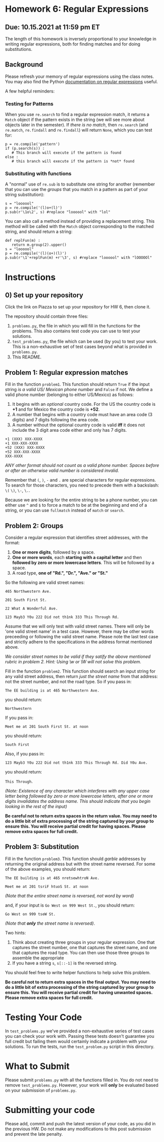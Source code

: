 # Homework 6: Regular Expressions
## Due: 10.15.2021 at 11:59 pm ET

The length of this homework is inversely proportional to your knowledge in writing regular expressions, both for finding matches and for doing substitutions.

## Background

Please refresh your memory of regular expressions using the class notes. You may also find the Python [documentation on regular expressions](https://docs.python.org/3.6/library/re.html) useful.

A few helpful reminders: 

### Testing for Patterns

When you use `re.search` to find a regular expression match, it returns a `Match` object if the pattern exists in the string (we will see more about objects later in the semester). If *there is no match*, then `re.search` (and `re.match`, `re.findall` and `re.findall`) will return `None`,  which you can test for:

```
p = re.compile('pattern')
if (p.search(s)) :
   # This branch will execute if the pattern is found
else :
   # this branch will execute if the pattern is *not* found
```

### Substituting with functions

A "normal" use of `re.sub` is to substitute one string for another (remember that you can use the *groups* that you match in a pattern as part of your string substitution):

```
s = "loooool"
p = re.compile('(l)o+(l)')
p.sub(r'\1o\2', s) #replace "loooool" with "lol"
```

You can also call a method instead of providing a replacement string. This method will be called with the `Match` object corresponding to the matched string, and should return a string:

```
def replFun(m) :
   return m.group(2).upper()
s = "loooool"   
p = re.compile('(l)(o+)(l)')
p.sub(r'\1'+replFun(m) +r'\3', s) #replace "loooool" with "lOOOOOl"
```

# Instructions

## 0) Set up your repository

Click the link on Piazza to set up your repository for HW 6, then clone it.

The repository should contain three files:

1. `problems.py`, the file in which you will fill in the functions for the problems. This also contains test code you can use to test your solutions.
2. `test_problems.py`, the file which can be used (by you) to test your work. This is a non-exhaustive set of test cases beyond what is provided in `problems.py`.
3. This README.

## Problem 1: Regular expression matches

Fill in the function `problem1`. This function should return `True` if the input string *is a valid US/ Mexican phone number* and `False` if not. We define a valid phone number (belonging to either US/Mexico) as follows:

1. It begins with an *optional* country code. For the US the country code is **+1** and for Mexico the country code is **+52**. 
2. A number that begins with a country code must have an area code (3 digits) and 7 digits following the area code.
3. A number without the optional country code is valid **iff** it does not include the 3 digit area code either and only has 7 digits.

```
+1 (XXX) XXX-XXXX
+1 XXX-XXX-XXXX
+52 (XXX) XXX-XXXX
+52 XXX-XXX-XXXX
XXX-XXXX
```

*ANY other format should not count as a valid phone number. Spaces before or after an otherwise valid number is considered invalid.*

Remember that `(`, `)`, `-` and `.` are special characters for regular expressions. To search for those characters, you need to precede them with a backslash: `\(` `\)`, `\-`, `\.`.

Because we are looking for the entire string to be a phone number, you can either use `^` and `$` to force a match to be at the beginning and end of a string, or you can use `fullmatch` instead of `match` or `search`.

## Problem 2: Groups

Consider a regular expression that identifies street addresses, with the format:

1. **One or more digits**, followed by a space.
2. **One or more words**, each **starting with a capital letter** and then **followed by zero or more lowercase letters**. This will be followed by a space.
3. A road type, **one of "Rd.", "Dr.", "Ave." or "St."**

So the following are valid street names:

`465 Northwestern Ave.`

`201 South First St.`

`22 What A Wonderful Ave.`

`123 Mayb3 Y0u 222 Did not th1nk 333 This Through Rd.`

Assume that we will only test with valid street names. There will only be 'one valid street name' in a test case. However, there may be other words preceeding or following the valid street name. Please note the last test case and strictly adhere to the specifications in the address format mentioned above. 

*We consider street names to be valid if they satify the above mentioned rubric in problem 2. Hint: Using \w or \W will not solve this problem.*

Fill in the function `problem2`. This function should search an input string for any valid street address, then return *just the street name* from that address: not the street number, and not the road type. So if you pass in:

`The EE building is at 465 Northwestern Ave.`

you should return:

`Northwestern`

If you pass in:

`Meet me at 201 South First St. at noon`

you should return:

`South First`

Also, if you pass in:

`123 Mayb3 Y0u 222 Did not th1nk 333 This Through Rd. Did Y0u Ave.`

you should return:

`This Through`.

*(Note: Existence of any character which interferes with any upper case letter being followed by zero or more lowercase letters, after one or more digits invalidates the address name. This should indicate that you begin looking in the rest of the input)*



**Be careful not to return extra spaces in the return value. You may need to do a little bit of extra processing of the string captured by your group to ensure this. You will receive partial credit for having spaces. Please remove extra spaces for full credit.**

## Problem 3: Substitution

Fill in the function `problem3`. This function should *garble* addresses by returning the original address but with the street name reversed. For some of the above  examples, you should return:

`The EE building is at 465 nretsewhtroN Ave.`

`Meet me at 201 tsriF htuoS St. at noon`

*(Note that the entire street name is reversed, not word by word)*

and, if your input is `Go West on 999 West St.`,
you should return:

`Go West on 999 tseW St.`

*(Note that **only** the street name is reversed)*.

Two hints:

1. Think about creating three groups in your regular expression. One that captures the street number, one that captures the street name, and one that captures the road type. You can then use those three groups to assemble the appropriate 
2. If you have a string `s`, `s[::-1]` is the reversed string.

You should feel free to write helper functions to help solve this problem.

**Be careful not to return extra spaces in the final output. You may need to do a little bit of extra processing of the string captured by your group to ensure this. You will receive partial credit for having unwanted spaces. Please remove extra spaces for full credit.**

# Testing Your Code

In `test_problems.py` we've provided a non-exhaustive series of test cases you can check your work with. Passing these tests doesn't guarantee you full credit but failing them would certainly indicate a problem with your solutions. To run the tests, run the `test_problem.py` script in this directory.

# What to Submit

Please submit `problems.py` with all the functions filled in. You do not need to remove `test_problems.py`. However, your work will **only** be evaluated based on your submission of `problems.py`. 

# Submitting your code

Please add, commit and push the latest version of your code, as you did in the previous HW.
Do not make any modifications to this post submission and prevent the late penalty.

